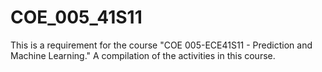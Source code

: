 # COE_005_41S11
This is a requirement for the course "COE 005-ECE41S11 - Prediction and Machine Learning." A compilation of the activities in this course.
